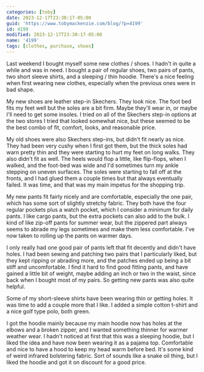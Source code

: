 ```yaml
---
categories: [toby]
date: 2023-12-17T23:30:17-05:00
guid: 'https://www.tobymackenzie.com/blog/?p=4199'
id: 4199
modified: 2023-12-17T23:30:17-05:00
name: '4199'
tags: [clothes, purchase, shoes]
---
```


Last weekend I bought myself some new clothes / shoes.  I hadn't in quite a while and was in need.<!--more-->  I bought a pair of regular shoes, two pairs of pants, two short sleeve shirts, and a sleeping / thin hoodie.  There's a nice feeling when first wearing new clothes, especially when the previous ones were in bad shape.

My new shoes are leather step-in Skechers.  They look nice.  The foot bed fits my feet well but the soles are a bit firm.  Maybe they'll wear in, or maybe I'll need to get some insoles.  I tried on all of the Skechers step-in options at the two stores I tried that looked somewhat nice, but these seemed to be the best combo of fit, comfort, looks, and reasonable price.

My old shoes were also Skechers step-ins, but didn't fit nearly as nice.  They had been very cushy when I first got them, but the thick soles had warn pretty thin and they were starting to hurt my feet on long walks.  They also didn't fit as well.  The heels would flop a little, like flip-flops, when I walked, and the foot-bed was wide and I'd sometimes turn my ankle stepping on uneven surfaces.  The soles were starting to fall off at the fronts, and I had glued them a couple times but that always eventually failed.  It was time, and that was my main impetus for the shopping trip.

My new pants fit fairly nicely and are comfortable, especially the one pair, which has some sort of slightly stretchy fabric.  They both have the four regular pockets plus a watch pocket, which I consider a minimum for daily pants.  I like cargo pants, but the extra pockets can also add to the bulk.  I kind of like zip-off pants for summer wear, but the zippered part always seems to abrade my legs sometimes and make them less comfortable.  I've now taken to rolling up the pants on warmer days.

I only really had one good pair of pants left that fit decently and didn't have holes.  I had been sewing and patching two pairs that I particularly liked, but they kept ripping or abrading more, and the patches ended up being a bit stiff and uncomfortable.  I find it hard to find good fitting pants, and have gained a little bit of weight, maybe adding an inch or two in the waist, since back when I bought most of my pairs.  So getting new pants was also quite helpful.

Some of my short-sleeve shirts have been wearing thin or getting holes.  It was time to add a couple more that I like.  I added a simple cotton t-shirt and a nice golf type polo, both green.

I got the hoodie mainly because my main hoodie now has holes at the elbows and a broken zipper, and I wanted something thinner for warmer weather wear.  I hadn't noticed at first that this was a sleeping hoodie, but I liked the idea and have now been wearing it as a pajama top.  Comfortable and nice to have a hood to keep my head warm before bed.  It's some kind of weird infrared bolstering fabric.  Sort of sounds like a snake oil thing, but I liked the hoodie and got it on discount for a good price.
